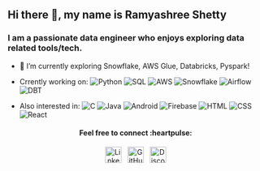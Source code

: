 ## Hi there 👋, my name is  Ramyashree Shetty

### I am a passionate data engineer who enjoys exploring data related tools/tech. 


- 🔭 I’m currently exploring Snowflake, AWS Glue, Databricks, Pyspark!
- Crrently working on:
![Python](https://img.shields.io/badge/-Python-000000?&logo=Python)
![SQL](https://img.shields.io/badge/-SQL-000000?&logo=MySQL)
![AWS](https://img.shields.io/badge/-AWS-000000?&logo=amazon-aws)
![Snowflake](https://img.shields.io/badge/-Snowflake-000000?&logo=snowflake)
![Airflow](https://img.shields.io/badge/-Airflow-000000?&logo=apacheairflow)
![DBT](https://img.shields.io/badge/-Airflow-000000?&logo=dbt)

- Also interested in:
![C](https://img.shields.io/badge/-C-000000?&logo=C)
![Java](https://img.shields.io/badge/-Java-000000?&logo=jdk)
![Android](https://img.shields.io/badge/-AndroidStudio-000000?&logo=Android)
![Firebase](https://img.shields.io/badge/-Firebase-000000?&logo=Firebase)
![HTML](https://img.shields.io/badge/-HTML-000000?&logo=HTML5)
![CSS](https://img.shields.io/badge/-CSS-000000?&logo=CSS3)
![React](https://img.shields.io/badge/-React-000000?&logo=React)


  
<h4 align="center">Feel free to connect :heartpulse: </h4>
<div align="center" padding="5px">
  
 <a href="https://www.linkedin.com/in/ramyashree-shetty/"><img alt="LinkedIn" height="32" width="32" src="https://img.icons8.com/ios/50/ffffff/linkedin-circled--v1.png"></a>&nbsp;&nbsp;
 <a href="https://github.com/ramyashreeshetty"><img alt="GitHub" height="32" width="32" src="https://img.icons8.com/ios-filled/50/ffffff/github.png"></a>&nbsp;&nbsp;
 <a href="https://discordapp.com/users/531605306191511562"><img alt="Discord - Misaa#0148" title="Discord - Misaa#0148" height="32" width="32" src="https://img.icons8.com/ios/50/ffffff/discord-logo--v1.png"></a>

</body>
